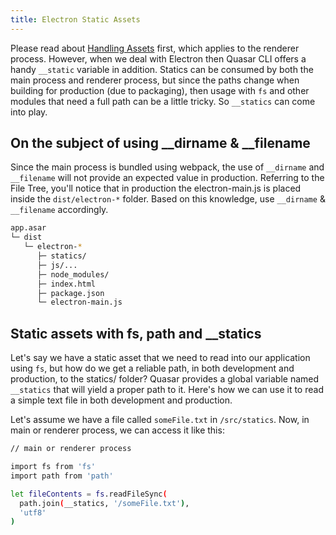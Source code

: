 ```yaml
---
title: Electron Static Assets
---
```

Please read about [Handling Assets](/quasar-cli/cli-documentation/handling-assets) first, which applies to the renderer process. However, when we deal with Electron then Quasar CLI offers a handy `__static` variable in addition. Statics can be consumed by both the main process and renderer process, but since the paths change when building for production (due to packaging), then usage with `fs` and other modules that need a full path can be a little tricky. So `__statics` can come into play.

## On the subject of using __dirname & __filename
Since the main process is bundled using webpack, the use of `__dirname` and `__filename` will not provide an expected value in production. Referring to the File Tree, you'll notice that in production the electron-main.js is placed inside the `dist/electron-*` folder. Based on this knowledge, use `__dirname` & `__filename` accordingly.

```bash
app.asar
└─ dist
   └─ electron-*
      ├─ statics/
      ├─ js/...
      ├─ node_modules/
      ├─ index.html
      ├─ package.json
      └─ electron-main.js
```

## Static assets with fs, path and __statics
Let's say we have a static asset that we need to read into our application using `fs`, but how do we get a reliable path, in both development and production, to the statics/ folder? Quasar provides a global variable named `__statics` that will yield a proper path to it. Here's how we can use it to read a simple text file in both development and production.

Let's assume we have a file called `someFile.txt` in `/src/statics`. Now, in main or renderer process, we can access it like this:
```bash
// main or renderer process

import fs from 'fs'
import path from 'path'

let fileContents = fs.readFileSync(
  path.join(__statics, '/someFile.txt'),
  'utf8'
)
```
